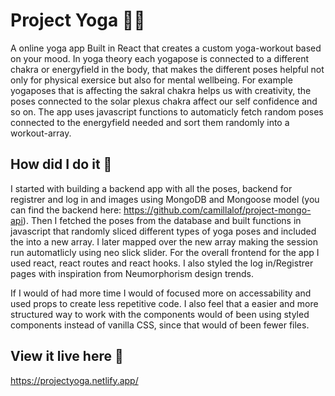 # Project Yoga :ok_woman:

A online yoga app Built in React that creates a custom yoga-workout based on your mood. In yoga theory each yogapose is connected to a different chakra or energyfield in the body, that makes the different poses helpful not only for physical exersice but also for mental wellbeing. For example yogaposes that is affecting the sakral chakra helps us with creativity, the poses connected to the solar plexus chakra affect our self confidence and so on. The app uses javascript functions to automaticly fetch random poses connected to the energyfield needed and sort them randomly into a workout-array.   

## How did I do it :seedling:

I started with building a backend app with all the poses, backend for registrer and log in and images using MongoDB and Mongoose model (you can find the backend here: https://github.com/camillalof/project-mongo-api). Then I fetched the poses from the database and built functions in javascript that randomly sliced different types of yoga poses and included the into a new array. I later mapped over the new array making the session run automatlicly using neo slick slider. For the overall frontend for the app I used react, react routes and react hooks. I also styled the log in/Registrer pages with inspiration from Neumorphorism design trends.

If I would of had more time I would of focused more on accessability and used props to create less repetitive code. I also feel that a easier and more structured way to work with the components would of been using styled components instead of vanilla CSS, since that would of been fewer files.

## View it live here :eyes:

https://projectyoga.netlify.app/ 
